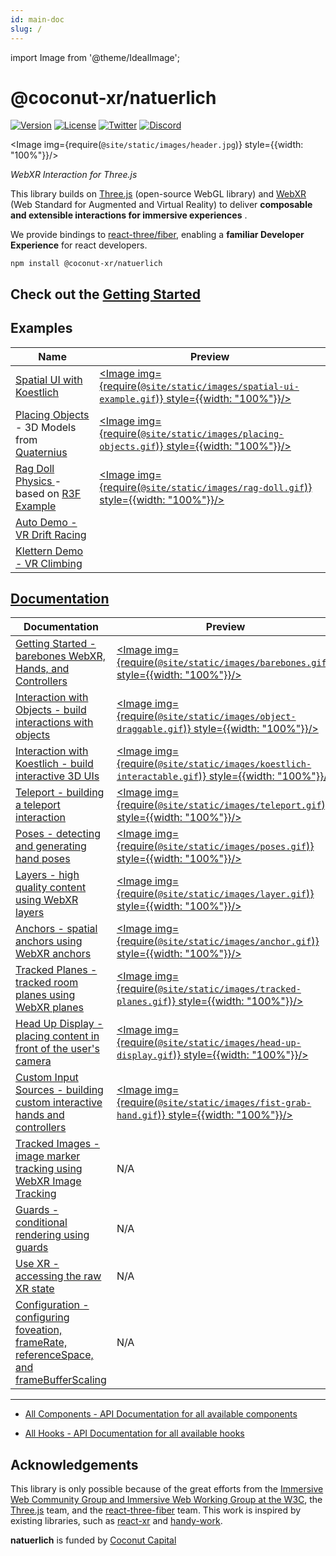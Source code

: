 ```yaml
---
id: main-doc
slug: /
---
```


import Image from '@theme/IdealImage';

# @coconut-xr/natuerlich

[![Version](https://img.shields.io/npm/v/@coconut-xr/natuerlich?style=flat-square)](https://npmjs.com/package/@coconut-xr/natuerlich)
[![License](https://img.shields.io/github/license/coconut-xr/natuerlich.svg?style=flat-square)](https://github.com/coconut-xr/natuerlich/blob/master/LICENSE)
[![Twitter](https://img.shields.io/twitter/follow/coconut_xr?style=flat-square)](https://twitter.com/coconut_xr)
[![Discord](https://img.shields.io/discord/1087727032240185424?style=flat-square&label=discord)](https://discord.gg/RbyaXJJaJM)

<Image img={require(`@site/static/images/header.jpg`)} style={{width: "100%"}}/>

_WebXR Interaction for Three.js_

This library builds on [Three.js](https://github.com/mrdoob/three.js) (open-source WebGL library) and [WebXR](https://immersiveweb.dev/) (Web Standard for Augmented and Virtual Reality) to deliver **composable and extensible interactions for immersive experiences** .

We provide bindings to [react-three/fiber](https://github.com/pmndrs/react-three-fiber), enabling a **familiar Developer Experience** for react developers.

`npm install @coconut-xr/natuerlich`

## Check out the [Getting Started](/getting-started)

## Examples

| Name| Preview|
| - | - |
| <a href="https://codesandbox.io/s/natuerlich-spatual-ui-example-xmdpvq?file=/src/app.tsx">Spatial UI with Koestlich</a>      | <a href="https://codesandbox.io/s/natuerlich-spatual-ui-example-xmdpvq?file=/src/app.tsx"><Image img={require(`@site/static/images/spatial-ui-example.gif`)} style={{width: "100%"}}/></a>                       |
| <a href="https://codesandbox.io/s/natuerlich-placing-objects-3q74pk?file=/src/app.tsx">Placing Objects </a> - 3D Models from [Quaternius](https://quaternius.com/)| <a href="https://codesandbox.io/s/natuerlich-placing-objects-3q74pk?file=/src/app.tsx"><Image img={require(`@site/static/images/placing-objects.gif`)} style={{width: "100%"}}/></a>                           |
| <a href="https://codesandbox.io/s/natuerlich-ragdoll-physics-j2q7mc?file=/src/App.js">Rag Doll Physics </a> - based on [R3F Example](https://codesandbox.io/s/wdzv4)      | <a href="https://codesandbox.io/s/natuerlich-ragdoll-physics-j2q7mc?file=/src/App.js"><Image img={require(`@site/static/images/rag-doll.gif`)} style={{width: "100%"}}/></a>                                 |
| <a href="https://coconut-xr.github.io/auto/">Auto Demo - VR Drift Racing</a>| |
| <a href="https://coconut-xr.github.io/klettern/">Klettern Demo - VR Climbing</a>| |

## [Documentation](/)

| Documentation| Preview|
| - | - |
| <a href="/getting-started">Getting Started - barebones WebXR, Hands, and Controllers</a> | <a href="/getting-started"><Image img={require(`@site/static/images/barebones.gif`)} style={{width: "100%"}}/></a>                               |
| <a href="/object-interaction">Interaction with Objects - build interactions with objects</a> | <a href="/object-interaction"><Image img={require(`@site/static/images/object-draggable.gif`)} style={{width: "100%"}}/></a>                          |
| <a href="/koestlich-interaction">Interaction with Koestlich - build interactive 3D UIs</a> | <a href="/koestlich-interaction"><Image img={require(`@site/static/images/koestlich-interactable.gif`)} style={{width: "100%"}}/></a>                 |
| <a href="/teleport">Teleport - building a teleport interaction</a>               | <a href="/teleport"><Image img={require(`@site/static/images/teleport.gif`)} style={{width: "100%"}}/></a>                                |
| <a href="/poses">Poses - detecting and generating hand poses</a>               | <a href="/poses"><Image img={require(`@site/static/images/poses.gif`)} style={{width: "100%"}}/></a>                                |
| <a href="/layers">Layers - high quality content using WebXR layers</a>         | <a href="/layers"><Image img={require(`@site/static/images/layer.gif`)} style={{width: "100%"}}/></a>                                   |
| <a href="/anchors">Anchors - spatial anchors using WebXR anchors</a>            | <a href="/anchors"><Image img={require(`@site/static/images/anchor.gif`)} style={{width: "100%"}}/></a>                                |
| <a href="/tracked-planes">Tracked Planes - tracked room planes using WebXR planes</a>   | <a href="/tracked-planes"><Image img={require(`@site/static/images/tracked-planes.gif`)} style={{width: "100%"}}/></a>                          |
| <a href="/head-up-display">Head Up Display - placing content in front of the user's camera</a> | <a href="/head-up-display"><Image img={require(`@site/static/images/head-up-display.gif`)} style={{width: "100%"}}/></a>                        |
| <a href="/custom-input-sources">Custom Input Sources - building custom interactive hands and controllers</a> | <a href="/custom-input-sources"><Image img={require(`@site/static/images/fist-grab-hand.gif`)} style={{width: "100%"}}/></a>                      |
| <a href="/tracked-images"> Tracked Images - image marker tracking using WebXR Image Tracking </a>                                         | N/A                                                                                       |
| <a href="/guards">Guards - conditional rendering using guards </a>                                                                  | N/A                                                                                       |
| <a href="/use-xr"> Use XR - accessing the raw XR state </a>                                                                          | N/A                                                                                       |
| <a href="/configuration">Configuration - configuring foveation, frameRate, referenceSpace, and frameBufferScaling </a>                   | N/A                                                                                       |

---

- <a href="/all-components">All Components - API Documentation for all available components</a>

- <a href="/all-hooks">All Hooks - API Documentation for all available hooks</a>

## Acknowledgements

This library is only possible because of the great efforts from the [Immersive Web Community Group and Immersive Web Working Group at the W3C](https://github.com/immersive-web), the [Three.js](https://github.com/mrdoob/three.js) team, and the [react-three-fiber](https://github.com/pmndrs/react-three-fiber) team. This work is inspired by existing libraries, such as [react-xr](https://github.com/pmndrs/react-xr) and [handy-work](https://github.com/AdaRoseCannon/handy-work).

**natuerlich** is funded by [Coconut Capital](https://coconut.capital/)
